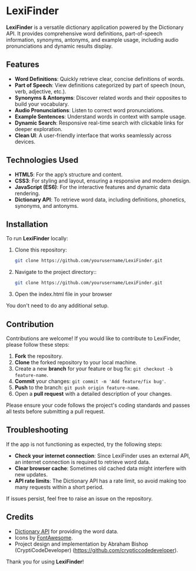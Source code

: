 # LexiFinder
**LexiFinder** is a versatile dictionary application powered by the Dictionary API. It provides comprehensive word definitions, part-of-speech information, synonyms, antonyms, and example usage, including audio pronunciations and dynamic results display.

## Features

- **Word Definitions**: Quickly retrieve clear, concise definitions of words.
- **Part of Speech**: View definitions categorized by part of speech (noun, verb, adjective, etc.).
- **Synonyms & Antonyms**: Discover related words and their opposites to build your vocabulary.
- **Audio Pronunciations**: Listen to correct word pronunciations.
- **Example Sentences**: Understand words in context with sample usage.
- **Dynamic Search**: Responsive real-time search with clickable links for deeper exploration.
- **Clean UI**: A user-friendly interface that works seamlessly across devices.

## Technologies Used

- **HTML5**: For the app’s structure and content.
- **CSS3**: For styling and layout, ensuring a responsive and modern design.
- **JavaScript (ES6)**: For the interactive features and dynamic data rendering.
- **Dictionary API**: To retrieve word data, including definitions, phonetics, synonyms, and antonyms.

## Installation

To run **LexiFinder** locally:

1. Clone this repository:

   ```bash
   git clone https://github.com/yourusername/LexiFinder.git
   ```

2. Navigate to the project directory::

   ```bash
   git clone https://github.com/yourusername/LexiFinder.git
   ```

3. Open the index.html file in your browser

You don't need to do any additional setup.

## Contribution

Contributions are welcome! If you would like to contribute to LexiFinder, please follow these steps:

1. **Fork** the repository.
2. **Clone** the forked repository to your local machine.
3. Create a new **branch** for your feature or bug fix: `git checkout -b feature-name`.
4. **Commit** your changes: `git commit -m 'Add feature/fix bug'`.
5. **Push** to the branch: `git push origin feature-name`.
6. Open a **pull request** with a detailed description of your changes.

Please ensure your code follows the project's coding standards and passes all tests before submitting a pull request.


## Troubleshooting

If the app is not functioning as expected, try the following steps:

- **Check your internet connection**: Since LexiFinder uses an external API, an internet connection is required to retrieve word data.
- **Clear browser cache**: Sometimes old cached data might interfere with new updates.
- **API rate limits**: The Dictionary API has a rate limit, so avoid making too many requests within a short period.

If issues persist, feel free to raise an issue on the repository.

## Credits

- [Dictionary API](https://dictionaryapi.dev/) for providing the word data.
- Icons by [FontAwesome](https://fontawesome.com/).
- Project design and implementation by Abraham Bishop (CryptiCodeDeveloper) (https://github.com/crypticcodedeveloper).

Thank you for using **LexiFinder**!
